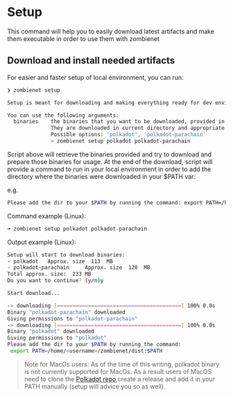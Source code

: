 # Setup

This command will help you to easily download latest artifacts and make them executable in order to use them with zombienet

## Download and install needed artifacts

For easier and faster setup of local environment, you can run:

```bash
❯ zombienet setup

Setup is meant for downloading and making everything ready for dev environment of ZombieNet;

You can use the following arguments:
  binaries    the binaries that you want to be downloaded, provided in a row without any separators;
              They are downloaded in current directory and appropriate executable permissions are assigned.
              Possible options: 'polkadot', 'polkadot-parachain'
              > zombienet setup polkadot polkadot-parachain

```

Script above will retrieve the binaries provided and try to download and prepare those binaries for usage. At the end of the download, script will provide a command to run in your local environment in order to add the directory where the binaries were downloaded in your $PATH var:

e.g.

```bash
Please add the dir to your $PATH by running the command: export PATH=/home/<user>/<current_directory>/dist:$PATH
```

Command example (Linux):

```bash
➜ zombienet setup polkadot polkadot-parachain
```

Output example (Linux):

```bash
Setup will start to download binaries:
- polkadot 	 Approx. size  113  MB
- polkadot-parachain 	 Approx. size  120  MB
Total approx. size:  233 MB
Do you want to continue? (y/n)y

Start download...

-> downloading [========================================] 100% 0.0s
Binary "polkadot-parachain" downloaded
Giving permissions to "polkadot-parachain"
-> downloading [========================================] 100% 0.0s
Binary "polkadot" downloaded
Giving permissions to "polkadot"
Please add the dir to your $PATH by running the command:
 export PATH=/home/<username>/zombienet/dist:$PATH
```

> Note for MacOs users: As of the time of this writing, polkadot binary is not currently supported for MacOs. As a result users of MacOS need to clone the [Polkadot repo](https://github.com/paritytech/polkadot),create a release and add it in your PATH manually (setup will advice you so as well).
